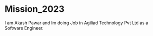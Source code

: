 # Mission_2023
I am Akash Pawar and Im doing Job in Agiliad Technology Pvt Ltd as a Software Engineer.
